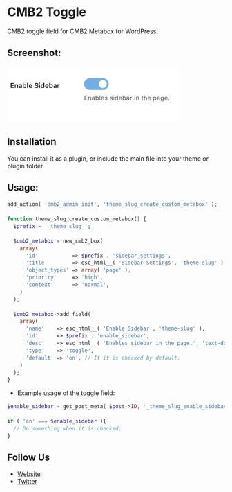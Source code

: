 # CMB2 Toggle

CMB2 toggle field for CMB2 Metabox for WordPress.

## Screenshot:

![Screenshot](screenshot.png)

## Installation
You can install it as a plugin, or include the main file into your theme or plugin folder.

## Usage:

```php
add_action( 'cmb2_admin_init', 'theme_slug_create_custom_metabox' );

function theme_slug_create_custom_metabox() {
  $prefix = '_theme_slug_';

  $cmb2_metabox = new_cmb2_box(
    array(
      'id'           => $prefix . 'sidebar_settings',
      'title'        => esc_html__( 'Sidebar Settings', 'theme-slug' ),
      'object_types' => array( 'page' ),
      'priority'     => 'high',
      'context'      => 'normal',
    )
  );

  $cmb2_metabox->add_field(
    array(
      'name'    => esc_html__( 'Enable Sidebar', 'theme-slug' ),
      'id'      => $prefix . 'enable_sidebar',
      'desc'    => esc_html__( 'Enables sidebar in the page.', 'text-domain' ),
      'type'    => 'toggle',
      'default' => 'on', // If it is checked by default.
    )
  );
}
```

* Example usage of the toggle field:

```php
$enable_sidebar = get_post_meta( $post->ID, '_theme_slug_enable_sidebar', true );

if ( 'on' === $enable_sidebar ){
  // Do something when it is checked;
}
```

## Follow Us

* [Website](https://themevan.com/)
* [Twitter](https://twitter.com/themevan/)
